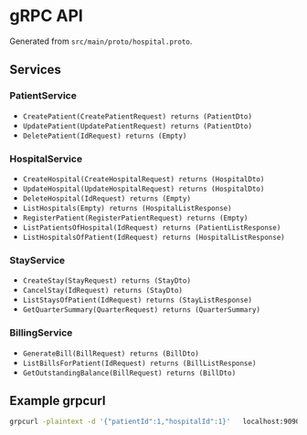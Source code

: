 # gRPC API

Generated from `src/main/proto/hospital.proto`.

## Services

### PatientService
- `CreatePatient(CreatePatientRequest) returns (PatientDto)`
- `UpdatePatient(UpdatePatientRequest) returns (PatientDto)`
- `DeletePatient(IdRequest) returns (Empty)`

### HospitalService
- `CreateHospital(CreateHospitalRequest) returns (HospitalDto)`
- `UpdateHospital(UpdateHospitalRequest) returns (HospitalDto)`
- `DeleteHospital(IdRequest) returns (Empty)`
- `ListHospitals(Empty) returns (HospitalListResponse)`
- `RegisterPatient(RegisterPatientRequest) returns (Empty)`
- `ListPatientsOfHospital(IdRequest) returns (PatientListResponse)`
- `ListHospitalsOfPatient(IdRequest) returns (HospitalListResponse)`

### StayService
- `CreateStay(StayRequest) returns (StayDto)`
- `CancelStay(IdRequest) returns (StayDto)`
- `ListStaysOfPatient(IdRequest) returns (StayListResponse)`
- `GetQuarterSummary(QuarterRequest) returns (QuarterSummary)`

### BillingService
- `GenerateBill(BillRequest) returns (BillDto)`
- `ListBillsForPatient(IdRequest) returns (BillListResponse)`
- `GetOutstandingBalance(BillRequest) returns (BillDto)`

## Example grpcurl
```bash
grpcurl -plaintext -d '{"patientId":1,"hospitalId":1}'   localhost:9090 hospital.BillingService/GetOutstandingBalance
```
